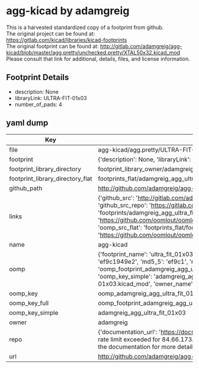# agg-kicad by adamgreig  
This is a harvested standardized copy of a footprint from github.  
The original project can be found at:  
https://gitlab.com/kicad/libraries/kicad-footprints  
The original footprint can be found at:
http://gitlab.com/adamgreig/agg-kicad/blob/master/agg.pretty/unchecked.pretty/XTAL50x32.kicad_mod
Please consult that link for additional, details, files, and license information.  
## Footprint Details
* description: None  
* libraryLink: ULTRA-FIT-01x03  
* number_of_pads: 4  
## yaml dump  
| Key | Value |  
| --- | --- |  
| file | agg-kicad/agg.pretty/ULTRA-FIT-01x03.kicad_mod |  
| footprint | {'description': None, 'libraryLink': 'ULTRA-FIT-01x03', 'number_of_pads': 4} |  
| footprint_library_directory | footprint_library_owner/adamgreig_agg-kicad |  
| footprint_library_directory_flat | footprints_flat/adamgreig_agg_ultra_fit_01x03/working |  
| github_path | http://github.com/adamgreig/agg-kicad/blob/master/agg.pretty/ULTRA-FIT-01x03.kicad_mod |  
| links | {'github_src': 'http://gitlab.com/adamgreig/agg-kicad/blob/master/agg.pretty/unchecked.pretty/XTAL50x32.kicad_mod', 'github_src_repo': 'https://gitlab.com/kicad/libraries/kicad-footprints', 'oomp_bot': 'footprints/adamgreig_agg_ultra_fit_01x03/working', 'oomp_bot_github': 'https://github.com/oomlout/oomlout_oomp_footprint_bot/tree/main/footprints/adamgreig_agg_ultra_fit_01x03/working', 'oomp_src_flat': 'footprints_flat/footprints_flat/adamgreig_agg_ultra_fit_01x03/working', 'oomp_src_flat_github': 'https://github.com/oomlout/oomlout_oomp_footprint_src/tree/main/footprints_flat/adamgreig_agg_ultra_fit_01x03/working'} |  
| name | agg-kicad |  
| oomp | {'footprint_name': 'ultra_fit_01x03', 'library_name': 'agg', 'md5': 'ef9c1949e2d12eb22255aa3176a4913a', 'md5_10': 'ef9c1949e2', 'md5_5': 'ef9c1', 'md5_6': 'ef9c19', 'oomp_key': 'oomp_adamgreig_agg_ultra_fit_01x03', 'oomp_key_extra': 'oomp_footprint_adamgreig_agg_ultra_fit_01x03', 'oomp_key_full': 'oomp_footprint_adamgreig_agg_ultra_fit_01x03_ef9c19', 'oomp_key_simple': 'adamgreig_agg_ultra_fit_01x03', 'original_filename': 'agg-kicad/agg.pretty/ULTRA-FIT-01x03.kicad_mod', 'owner_name': 'adamgreig'} |  
| oomp_key | oomp_adamgreig_agg_ultra_fit_01x03 |  
| oomp_key_full | oomp_footprint_adamgreig_agg_ultra_fit_01x03 |  
| oomp_key_simple | adamgreig_agg_ultra_fit_01x03 |  
| owner | adamgreig |  
| repo | {'documentation_url': 'https://docs.github.com/rest/overview/resources-in-the-rest-api#rate-limiting', 'message': "API rate limit exceeded for 84.66.173.59. (But here's the good news: Authenticated requests get a higher rate limit. Check out the documentation for more details.)"} |  
| url | http://github.com/adamgreig/agg-kicad |  

